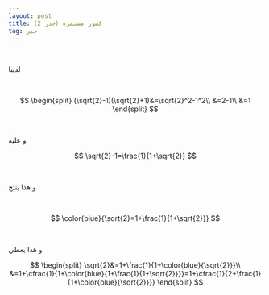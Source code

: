 ```yaml
---
layout: post
title: كسور مستمرة (جذر 2)
tag: جبر
---
```



<br>

لدينا

<br>

$$
\begin{split}
(\sqrt{2}-1)(\sqrt{2}+1)&=\sqrt{2}^2-1^2\\
&=2-1\\
&=1
\end{split}
$$

<br>

 و عليه
<br>

$$
\sqrt{2}-1=\frac{1}{1+\sqrt{2}}
$$

<br>

و هذا ينتج

<br>

$$
\color{blue}{\sqrt{2}=1+\frac{1}{1+\sqrt{2}}}
$$

<br>

و هذا يعطي

$$
\begin{split}
\sqrt{2}&=1+\frac{1}{1+\color{blue}{\sqrt{2}}}\\
&=1+\cfrac{1}{1+\color{blue}{1+\frac{1}{1+\sqrt{2}}}}=1+\cfrac{1}{2+\frac{1}{1+\color{blue}{\sqrt{2}}}}
\end{split}
$$





